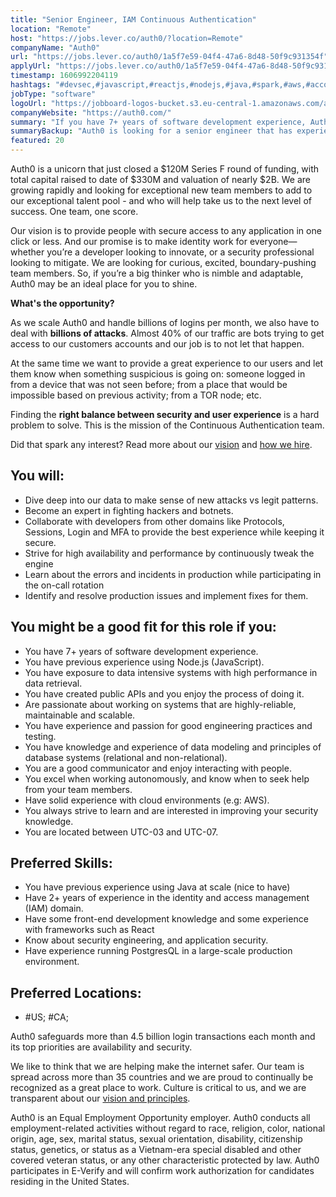 ```yaml
---
title: "Senior Engineer, IAM Continuous Authentication"
location: "Remote"
host: "https://jobs.lever.co/auth0/?location=Remote"
companyName: "Auth0"
url: "https://jobs.lever.co/auth0/1a5f7e59-04f4-47a6-8d48-50f9c931354f"
applyUrl: "https://jobs.lever.co/auth0/1a5f7e59-04f4-47a6-8d48-50f9c931354f/apply"
timestamp: 1606992204119
hashtags: "#devsec,#javascript,#reactjs,#nodejs,#java,#spark,#aws,#accountant,#management,#postgresql"
jobType: "software"
logoUrl: "https://jobboard-logos-bucket.s3.eu-central-1.amazonaws.com/auth0"
companyWebsite: "https://auth0.com/"
summary: "If you have 7+ years of software development experience, Auth0 is looking for someone with your skillset."
summaryBackup: "Auth0 is looking for a senior engineer that has experience in: #devsec, #javascript, #reactjs."
featured: 20
---
```


Auth0 is a unicorn that just closed a $120M Series F round of funding, with total capital raised to date of $330M and valuation of nearly $2B. We are growing rapidly and looking for exceptional new team members to add to our exceptional talent pool - and who will help take us to the next level of success. One team, one score. 

Our vision is to provide people with secure access to any application in one click or less. And our promise is to make identity work for everyone—whether you’re a developer looking to innovate, or a security professional looking to mitigate. We are looking for curious, excited, boundary-pushing team members. So, if you’re a big thinker who is nimble and adaptable, Auth0 may be an ideal place for you to shine.

**What's the opportunity?**

As we scale Auth0 and handle billions of logins per month, we also have to deal with **billions of attacks**. Almost 40% of our traffic are bots trying to get access to our customers accounts and our job is to not let that happen.

At the same time we want to provide a great experience to our users and let them know when something suspicious is going on: someone logged in from a device that was not seen before; from a place that would be impossible based on previous activity; from a TOR node; etc.

Finding the **right balance between security and user experience** is a hard problem to solve. This is the mission of the Continuous Authentication team.

Did that spark any interest? Read more about our [vision](https://auth0.com/blog/the-developer-first-identity-platform-auth0-story-and-future/) and [how we hire](https://auth0.com/blog/how-we-hire-engineers/).

## You will:

*   Dive deep into our data to make sense of new attacks vs legit patterns.
*   Become an expert in fighting hackers and botnets.
*   Collaborate with developers from other domains like Protocols, Sessions, Login and MFA to provide the best experience while keeping it secure.
*   Strive for high availability and performance by continuously tweak the engine
*   Learn about the errors and incidents in production while participating in the on-call rotation
*   Identify and resolve production issues and implement fixes for them.

## You might be a good fit for this role if you:

*   You have 7+ years of software development experience.
*   You have previous experience using Node.js (JavaScript).
*   You have exposure to data intensive systems with high performance in data retrieval.
*   You have created public APIs and you enjoy the process of doing it.
*   Are passionate about working on systems that are highly-reliable, maintainable and scalable.
*   You have experience and passion for good engineering practices and testing.
*   You have knowledge and experience of data modeling and principles of database systems (relational and non-relational).
*   You are a good communicator and enjoy interacting with people.
*   You excel when working autonomously, and know when to seek help from your team members.
*   Have solid experience with cloud environments (e.g: AWS).
*   You always strive to learn and are interested in improving your security knowledge.
*   You are located between UTC-03 and UTC-07.

## Preferred Skills:

*   You have previous experience using Java at scale (nice to have)
*   Have 2+ years of experience in the identity and access management (IAM) domain.
*   Have some front-end development knowledge and some experience with frameworks such as React
*   Know about security engineering, and application security.
*   Have experience running PostgresQL in a large-scale production environment.

## Preferred Locations:

*   #US; #CA;

Auth0 safeguards more than 4.5 billion login transactions each month and its top priorities are availability and security.

We like to think that we are helping make the internet safer. Our team is spread across more than 35 countries and we are proud to continually be recognized as a great place to work. Culture is critical to us, and we are transparent about our [vision and principles](https://auth0.com/blog/the-developer-first-identity-platform-auth0-story-and-future). 

Auth0 is an Equal Employment Opportunity employer. Auth0 conducts all employment-related activities without regard to race, religion, color, national origin, age, sex, marital status, sexual orientation, disability, citizenship status, genetics, or status as a Vietnam-era special disabled and other covered veteran status, or any other characteristic protected by law. Auth0 participates in E-Verify and will confirm work authorization for candidates residing in the United States.
